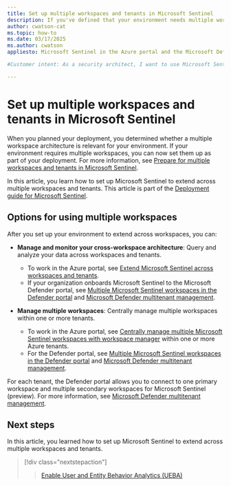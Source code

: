```yaml
---
title: Set up multiple workspaces and tenants in Microsoft Sentinel
description: If you've defined that your environment needs multiple workspaces, you now set up your multiple workspace architecture in Microsoft Sentinel.
author: cwatson-cat
ms.topic: how-to
ms.date: 03/17/2025
ms.author: cwatson
appliesto: Microsoft Sentinel in the Azure portal and the Microsoft Defender portal

#Customer intent: As a security architect, I want to use Microsoft Sentinel across multiple workspaces so that I can efficiently monitor and analyze security data across my entire organization.

---
```


# Set up multiple workspaces and tenants in Microsoft Sentinel

When you planned your deployment, you determined whether a multiple workspace architecture is relevant for your environment. If your environment requires multiple workspaces, you can now set them up as part of your deployment. For more information, see [Prepare for multiple workspaces and tenants in Microsoft Sentinel](prepare-multiple-workspaces.md).

In this article, you learn how to set up Microsoft Sentinel to extend across multiple workspaces and tenants. This article is part of the [Deployment guide for Microsoft Sentinel](deploy-overview.md).

## Options for using multiple workspaces

After you set up your environment to extend across workspaces, you can: 

- **Manage and monitor your cross-workspace architecture**: Query and analyze your data across workspaces and tenants. 
  - To work in the Azure portal, see [Extend Microsoft Sentinel across workspaces and tenants](extend-sentinel-across-workspaces-tenants.md).
  - If your organization onboards Microsoft Sentinel to the Microsoft Defender portal, see [Multiple Microsoft Sentinel workspaces in the Defender portal](workspaces-defender-portal.md) and [Microsoft Defender multitenant management](/defender-xdr/mto-overview).

- **Manage multiple workspaces**: 
  Centrally manage multiple workspaces within one or more tenants. 
  - To work in the Azure portal, see [Centrally manage multiple Microsoft Sentinel workspaces with workspace manager](workspace-manager.md)  within one or more Azure tenants.
  - For the Defender portal, see [Multiple Microsoft Sentinel workspaces in the Defender portal](workspaces-defender-portal.md) and [Microsoft Defender multitenant management](/defender-xdr/mto-overview).

For each tenant, the Defender portal allows you to connect to one primary workspace and multiple secondary workspaces for Microsoft Sentinel (preview). For more information, see [Microsoft Defender multitenant management](/defender-xdr/mto-overview).

## Next steps

In this article, you learned how to set up Microsoft Sentinel to extend across multiple workspaces and tenants.

> [!div class="nextstepaction"]
>>[Enable User and Entity Behavior Analytics (UEBA)](enable-entity-behavior-analytics.md)
